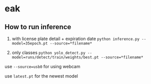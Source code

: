 # eak

## How to run inference
1. with license plate detail + expiration date
`python inference.py --model=35epoch.pt --source=*filename*`

2. only classes
`python yolo_detect.py --model=runs/detect/train/weights/best.pt --source=*filename*`

use `--source=usb0` for using webcam

use `latest.pt` for the newest model

